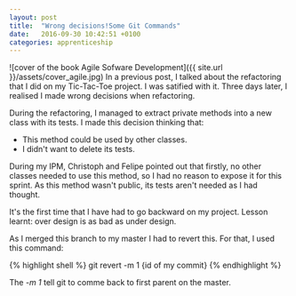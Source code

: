 ```yaml
---
layout: post
title:  "Wrong decisions!Some Git Commands"
date:   2016-09-30 10:42:51 +0100
categories: apprenticeship
---
```


![cover of the book Agile Sofware Development]({{ site.url }}/assets/cover_agile.jpg)
In a previous post, I talked about the refactoring that I did on my Tic-Tac-Toe project.
I was satified with it. Three days later, I realised I made wrong decisions
when refactoring.

During the refactoring, I managed to extract private methods into a new class
with its tests. I made this decision thinking that:

- This method could be used by other classes.
- I didn't want to delete its tests.

During my IPM, Christoph and Felipe pointed out that
firstly, no other classes needed to use this method, so I had no reason to
expose it for this sprint. As this method wasn't public, its tests aren't
needed as I had thought.

It's the first time that I have had to go backward on my project. Lesson learnt:
over design is as bad as under design.

As I merged this branch to my master I had to revert this. For that, I used this command:

{% highlight shell %}
git revert -m 1 {id of my commit}
{% endhighlight %}

The *-m 1* tell git to comme back to first parent on the master.
